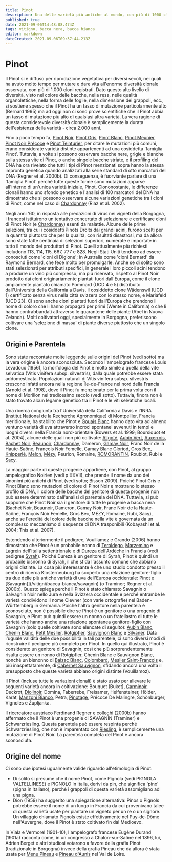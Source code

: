 ```yaml
---
title: Pinot
description: Una delle varietà più antiche al mondo, con più di 1000 cloni riconosciuti
published: true
date: 2021-09-06T14:48:08.474Z
tags: vitigno, bacca nera, bacca bianca
editor: markdown
dateCreated: 2021-09-06T09:37:44.213Z
---
```


# Pinot

Il Pinot si è diffuso per riproduzione vegetativa per diversi secoli, nei quali ha avuto molto tempo per mutare e dare vita all'enorme diversità clonale osservata, con più di 1.000 cloni registrati. Dato questo alto livello di diversità, visto nel colore delle bacche, nella resa, nelle qualità organolettiche, nella forma delle foglie, nella dimensione dei grappoli, ecc., si sostiene spesso che il Pinot ha un tasso di mutazione particolarmente alto (Bernard 1995) ma ad oggi non ci sono prove scientifiche che il Pinot abbia un tasso di mutazione più alto di qualsiasi altra varietà. La vera ragione di questa considerevole diversità clonale è semplicemente la durata dell'esistenza della varietà - circa 2.000 anni.

Fino a poco tempo fa, [Pinot Noir](/vitigni/Francia/bacca-nera/pinot-noir), [Pinot Gris](/vitigni/bacca-bianca/pinot-gris), [Pinot Blanc](/vitigni/bacca-bianca/pinot-blanc), [Pinot Meunier](/vitigni/bacca-bianca/pinot-meunier), [Pinot Noir Précoce](/vitigni/Francia/bacca-nera/pinot-noir-precoce) e [Pinot Teinturier](/vitigni/Francia/bacca-nera/pinot-teinturier), per citare le mutazioni più comuni, erano considerate varietà distinte appartenenti ad una cosiddetta 'famiglia Pinot'. Tuttavia, a volte si possono osservare bacche nere, grigie e bianche sulla stessa vite di Pinot, o anche singole bacche striate, e il profiling del DNA ha ora rivelato che tutti i tipi di Pinot menzionati sopra hanno la stessa impronta genetica quando analizzati alla serie standard di otto marcatori del DNA (Regner et al. 2000b). Di conseguenza, è fuorviante parlare di una 'famiglia Pinot' perché tutte queste forme sono mutazioni apparse all'interno di un'unica varietà iniziale, Pinot. Ciononostante, le differenze clonali hanno uno sfondo genetico e l'analisi di 100 marcatori del DNA ha dimostrato che si possono osservare alcune variazioni genetiche tra i cloni di Pinot, come nel caso di [Chardonnay](/vitigni/Francia/bacca-bianca/chardonnay) (Riaz et al. 2002).

Negli anni '60, in risposta alle predazioni di virus nei vigneti della Borgogna, i francesi istituirono un tentativo concertato di selezionare e certificare cloni di Pinot Noir (e [Chardonnay](/vitigni/Francia/bacca-bianca/chardonnay)) esenti da malattie. Alcune delle prime selezioni, tra cui i cosiddetti Pinots Droits dai grandi acini, furono scelti per la quantità piuttosto che per la qualità, con risultati disastrosi, ma da allora sono state fatte centinaia di selezioni superiori, numerate e importate in tutto il mondo dei produttori di Pinot. Quelli attualmente più richiesti includono 113, 114, 115, 667, 777 e 828. Negli Stati Uniti tendono ad essere conosciuti come 'cloni di Digione'; in Australia come 'cloni Bernard' da Raymond Bernard, che fece molto per promulgarle. Anche se di solito sono stati selezionati per attributi specifici, in generale i loro piccoli acini tendono a produrre un vino più complesso, ma più riservato, rispetto al Pinot Noir prodotto dai cloni originariamente piantati fuori dall'Europa, come il clone ampiamente piantato chiamato Pommard (UCD 4 e 5) distribuito dall'Università della California a Davis, il cosiddetto clone Wädenswil (UCD 1) certificato senza virus nella città svizzera con lo stesso nome, e Mariafeld (UCD 23). Ci sono anche cloni piantati fuori dall'Europa che prendono il nome di coloro che li hanno propagati per primi (Wente in California) o che li hanno contrabbandati attraverso le quarantene delle piante (Abel in Nuova Zelanda). Molti coltivatori oggi, specialmente in Borgogna, preferiscono coltivare una 'selezione di massa' di piante diverse piuttosto che un singolo clone.

## Origini e Parentela

Sono state raccontate molte leggende sulle origini del Pinot (vedi sotto) ma la vera origine è ancora sconosciuta. Secondo l'ampelografo francese Louis Levadoux (1956), la morfologia del Pinot è molto simile a quella della vite selvatica (Vitis vinifera subsp. silvestris), dalla quale potrebbe essere stata addomesticata. Popolazioni naturali di Vitis vinifera subsp. silvestris crescono infatti ancora nella regione Île-de-France nel nord della Francia (Arnold et al. 1998), dove il Pinot fu menzionato per la prima volta con il nome di Morillon nel tredicesimo secolo (vedi sotto). Tuttavia, finora non è stato trovato alcun legame genetico tra il Pinot e le viti selvatiche locali.

Una ricerca congiunta tra l'Università della California a Davis e l'INRA (Institut National de la Recherche Agronomique) di Montpellier, Francia meridionale, ha stabilito che Pinot e [Gouais Blanc](/vitigni/bacca-bianca/gouais-blanc) hanno dato vita ad almeno ventuno varietà di uva attraverso incroci spontanei avvenuti in tempi e luoghi diversi nella Francia nord-orientale (Bowers et al. 1999; Boursiquot et al. 2004), alcune delle quali non più coltivate: [Aligoté](/vitigni/bacca-bianca/aligote), [Aubin Vert](/vitigni/bacca-bianca/aubin-vert), [Auxerrois](/vitigni/bacca-bianca/auxerrois), [Bachet Noir](/vitigni/bacca-nera/bachet-noir), [Beaunoir](/vitigni/bacca-nera/beaunoir), [Chardonnay](/vitigni/Francia/bacca-bianca/chardonnay), Dameron, [Gamay Noir](/vitigni/bacca-nera/gamay-noir), Franc Noir de la Haute-Saône, François Noir Femelle, Gamay Blanc Gloriod, Gros Bec, [Knipperlé](/vitigni/bacca-bianca/knipperle), [Melon](/vitigni/bacca-bianca/melon), [Mézy](/vitigni/bacca-nera/mezy), Peurion, Romaine, [ROMORANTIN](/vitigni/bacca-nera/romorantin), Roublot, Rubi e [Sacy](/vitigni/bacca-bianca/sacy).

La maggior parte di queste progenie appartiene, con Pinot, al gruppo ampelografico Noirien (vedi p XXVII), che prende il nome da uno dei sinonimi più antichi di Pinot (vedi sotto; Bisson 2009). Poiché Pinot Gris e Pinot Blanc sono mutazioni di colore di Pinot Noir e mostrano lo stesso profilo di DNA, il colore delle bacche del genitore di questa progenie non può essere determinato dall'analisi di parentela del DNA. Tuttavia, si può supporre che Pinot Noir sia il genitore di tutte le progenie a bacca nera (Bachet Noir, Beaunoir, Dameron, Gamay Noir, Franc Noir de la Haute-Saône, François Noir Femelle, Gros Bec, MÉZY, Romaine, Rubi, Sacy), anche se l'eredità del colore delle bacche nella vite è governata da un complesso meccanismo di sequenze di DNA trasponibili (Kobayashi et al. 2004; This et al. 2007).

Estendendo ulteriormente il pedigree, Vouillamoz e Grando (2006) hanno dimostrato che Pinot è un probabile nonno di [Teroldego](/vitigni/bacca-nera/teroldego), [Marzemino](/vitigni/Italia/bacca-nera/marzemino) e [Lagrein](/vitigni/Italia/bacca-nera/lagrein) dell'Italia settentrionale e di [Dureza](/vitigni/bacca-nera/dureza) dell'Ardèche in Francia (vedi pedigree [Syrah](/vitigni/Italia/bacca-nera/syrah)). Poiché Dureza è un genitore di Syrah, Pinot è quindi un probabile bisnonno di Syrah, il che sfida l'assunto comune che abbiano origini distinte. La cosa più interessante è che uno studio condotto presso il centro di ricerca Klosterneuburg ha scoperto una relazione genitore-figlio tra due delle più antiche varietà di uva dell'Europa occidentale: Pinot e [Savagnin]](/vitigni/bacca-bianca/savagnin) (o Traminer; Regner et al. 2000b). Questo spiega perché il Pinot è stato chiamato Savagnin o Salvagnin Noir nello Jura e nella Svizzera occidentale e perché entrambe le varietà condividono il nome Clevner (con varie ortografie) nel Baden-Württemberg in Germania. Poiché l'altro genitore nella parentela è sconosciuto, non è possibile dire se Pinot è un genitore o una progenie di Savagnin, e Pinot può quindi essere un nonno o un fratellastro di tutte le varietà che hanno anche una relazione spontanea genitore-figlio con Savagnin (solo quelle coltivate sono elencate di seguito): [Aubin Blanc](/vitigni/bacca-bianca/aubin-blanc), [Chenin Blanc](/vitigni/bacca-bianca/chenin-blanc), [Petit Meslier](/vitigni/bacca-bianca/petit-meslier), [Rotgipfler](/vitigni/bacca-bianca/rotgipfler), [Sauvignon Blanc](/vitigni/Francia/bacca-bianca/sauvignon-blanc) e [Silvaner](/vitigni/bacca-bianca/silvaner). Data l'uguale validità delle due possibilità in tali parentele, ci sono diversi modi di ricostruire il pedigree più completo per Pinot. In quello qui illustrato, Pinot è considerato un genitore di Savagnin, così che più sorprendentemente risulta essere un nonno di Rotgipfler, Chenin Blanc e Sauvignon Blanc, nonché un bisnonno di [Balzac Blanc](/vitigni/bacca-bianca/balzac-blanc), [Colombard](/vitigni/bacca-nera/colombard), [Meslier Saint-François](/vitigni/bacca-bianca/meslier-saint-francois) e, più inaspettatamente, di [Cabernet Sauvignon](/vitigni/Francia/bacca-nera/cabernet-sauvignon), sfidando ancora una volta il presupposto che queste varietà abbiano origini distinte (Vouillamoz).

Il Pinot (incluse tutte le variazioni clonali) è stato usato per allevare le seguenti varietà ancora in coltivazione: Bouquet (Buket), [Carminoir](/vitigni/bacca-nera/carminoir), Deckrot, [Diolinoir](/vitigni/bacca-nera/diolinoir), Domina, Faberrebe, Freisamer, Helfensteiner, Hölder, Karát, [Manzoni Bianco](/vitigni/bacca-bianca/manzoni-bianco), Petra, [Pinotage](/vitigni/Francia/bacca-nera/pinotage), Précoce De Malingre, Schönburger, Vignoles e Župljanka.

Il ricercatore austriaco Ferdinand Regner e colleghi (2000b) hanno affermato che il Pinot è una progenie di SAVAGNIN (Traminer) e Schwarzriesling. Questa parentela può essere respinta perché Schwarzriesling, che non è imparentato con [Riesling](/vitigni/Germania/bacca-bianca/riesling), è semplicemente una mutazione di Pinot Noir. La parentela completa del Pinot è ancora sconosciuta.

## Origine del nome

Ci sono due ipotesi ugualmente valide riguardo all'etimologia di Pinot:

- Di solito si presume che il nome Pinot, come Pignola (vedi PIGNOLA VALTELLINESE) e PIGNOLO in Italia, derivi da pin, che significa 'pino' (pigna in italiano), perché i grappoli di questa varietà assomigliano ad una pigna.
- Dion (1959) ha suggerito una spiegazione alternativa: Pinos o Pignols potrebbe essere il nome di un luogo in Francia da cui provenivano talee di questa varietà usate per piantare un vigneto per un re o un signore. Un villaggio chiamato Pignols esiste effettivamente nel Puy-de-Dôme nell'Auvergne, dove il Pinot è stato coltivato fin dal Medioevo.

In Viala e Vermorel (1901-10), l'ampelografo francese Eugène Durand (1901a) racconta come, in un congresso a Chalon-sur-Saône nel 1896, lui, Adrien Berget e altri studiosi votarono a favore della grafia Pinot (tradizionale in Borgogna) invece della grafia Pineau che da allora è stata usata per [Menu Pineau](/vitigni/bacca-nera/menu-pineau) e [Pineau d'Aunis](/vitigni/bacca-nera/pineau-d-aunis) nel Val de Loire.